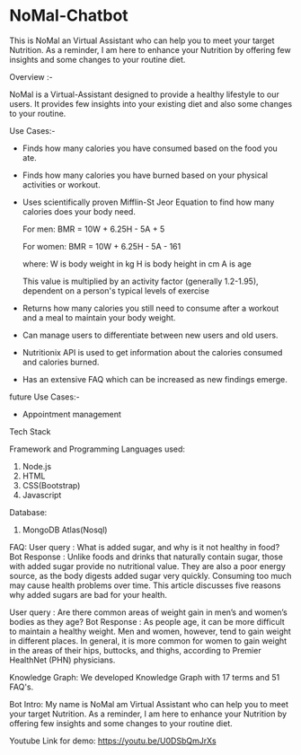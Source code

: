 # NoMal-Chatbot
This is NoMal an Virtual Assistant who can help you to meet your target Nutrition.
As a reminder, I am here to enhance your Nutrition by offering few insights and some changes to your routine diet.

Overview :-

NoMal is a Virtual-Assistant designed to provide a healthy lifestyle to our users.
It provides few insights into your existing diet and also some changes to your routine.

Use Cases:-

- Finds how many calories you have consumed based on the food you ate.
- Finds how many calories you have burned based on your physical activities or workout.
- Uses scientifically proven Mifflin-St Jeor Equation to find how many calories does your body need.
	
	For men:	BMR = 10W + 6.25H - 5A + 5

	For women: 	BMR = 10W + 6.25H - 5A - 161

	where:
		W is body weight in kg
		H is body height in cm
		A is age
	
	This value is multiplied by an activity factor (generally 1.2-1.95),
	dependent on a person's typical levels of exercise	
- Returns how many calories you still need to consume after a workout and a meal
  to maintain your body weight.
- Can manage users to differentiate between new users and old users.
- Nutritionix API is used to get information about the calories consumed and calories burned.
- Has an extensive FAQ which can be increased as new findings emerge.

future Use Cases:-

- Appointment management

Tech Stack

Framework and Programming Languages used:

1) Node.js
2) HTML
3) CSS(Bootstrap)
4) Javascript

Database:

1) MongoDB Atlas(Nosql)

FAQ:
User query   :  What is added sugar, and why is it not healthy in food?
Bot Response : Unlike foods and drinks that naturally contain sugar, those with added sugar provide no nutritional value.
		They are also a poor energy source, as the body digests added sugar very quickly.
		Consuming too much may cause health problems over time. This article discusses five reasons why added sugars are bad for your health.

User query   : Are there common areas of weight gain in men’s and women’s bodies as they age?
Bot Response : As people age, it can be more difficult to maintain a healthy weight.
		Men and women, however, tend to gain weight in different places.
		In general, it is more common for women to gain weight in the areas of their hips, buttocks, and thighs, according to Premier HealthNet (PHN) physicians. 
    
Knowledge Graph:
      We developed Knowledge Graph with 17 terms and 51 FAQ's.
 
Bot Intro:
      My name is NoMal am Virtual Assistant who can help you to meet your target Nutrition.
      As a reminder, I am here to enhance your Nutrition by offering few insights and some changes to your routine diet.
      
Youtube Link for demo:
https://youtu.be/U0DSbQmJrXs

